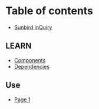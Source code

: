 # Table of contents

* [Sunbird inQuiry](README.md)

## LEARN

* [Components](learn/components.md)
* [Dependencies](learn/dependencies.md)

## Use

* [Page 1](use/page-1.md)
